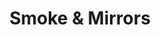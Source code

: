 ---
title: "Smoke & Mirrors"
year: 2016
rating: 3.5
stars: "★★★½"
rewatched: false
permalink: "smoke-mirrors"
watched_on: 2021-04-06
---